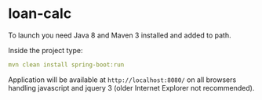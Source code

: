 # loan-calc

To launch you need Java 8 and Maven 3 installed and added to path.

Inside the project type:
```yaml
mvn clean install spring-boot:run
```
Application will be available at `http://localhost:8080/` on all browsers handling javascript and jquery 3 (older Internet Explorer not recommended). 
